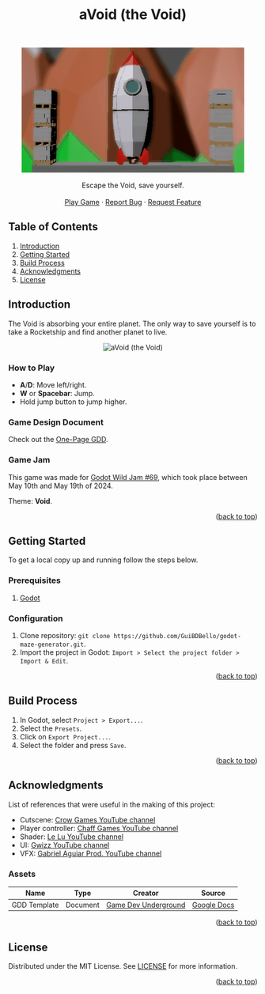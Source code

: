 <a name="readme-top"></a>

<h1 align="center">aVoid (the Void)</h1>
<br/>
<p align="center">
  <a href="https://github.com/github_username/repo_name">
    <img alt="aVoid (the Void)" title="aVoid (the Void)" src="images/logo.gif" width="450">
  </a>
</p>

<p align="center">
  Escape the Void, save yourself.
  <br />
  <br />
  <a href="">Play Game</a>
  ·
  <a href="https://github.com/github_username/repo_name/issues/new?labels=bug&template=bug-report---.md">Report Bug</a>
  ·
  <a href="https://github.com/github_username/repo_name/issues/new?labels=enhancement&template=feature-request---.md">Request Feature</a>
</p>

## Table of Contents

<ol>
  <li><a href="#introduction">Introduction</a></li>
  <li><a href="#getting-started">Getting Started</a></li>
  <li><a href="#build-process">Build Process</a></li>
  <li><a href="#acknowledgments">Acknowledgments</a></li>
  <li><a href="#license">License</a></li>
</ol>

## Introduction

The Void is absorbing your entire planet. The only way to save yourself is to take a Rocketship and find another planet to live.

<p align="center">
  <img alt="aVoid (the Void)" title="aVoid (the Void)" src="images/game.gif">
</p>

### How to Play

- **A**/**D**: Move left/right.
- **W** or **Spacebar**: Jump.
- Hold jump button to jump higher.

### Game Design Document

Check out the [One-Page GDD](docs/one-page-gdd.pdf).

### Game Jam

This game was made for [Godot Wild Jam #69](https://itch.io/jam/godot-wild-jam-69), which took place between May 10th and May 19th of 2024.

Theme: **Void**.

<p align="right">(<a href="#readme-top">back to top</a>)</p>

## Getting Started

To get a local copy up and running follow the steps below.

### Prerequisites

1. [Godot](https://godotengine.org/)

### Configuration

1. Clone repository: `git clone https://github.com/GuiBDBello/godot-maze-generator.git`.
1. Import the project in Godot: `Import > Select the project folder > Import & Edit`.

<p align="right">(<a href="#readme-top">back to top</a>)</p>

## Build Process

1. In Godot, select `Project > Export...`.
1. Select the `Presets`.
1. Click on `Export Project...`.
1. Select the folder and press `Save`.

<p align="right">(<a href="#readme-top">back to top</a>)</p>

## Acknowledgments

List of references that were useful in the making of this project:

* Cutscene: [Crow Games YouTube channel](https://www.youtube.com/@CrowGamesDev)
* Player controller: [Chaff Games YouTube channel](https://www.youtube.com/@Chaff_Games)
* Shader: [Le Lu YouTube channel](https://www.youtube.com/@Le_x_Lu)
* UI: [Gwizz YouTube channel](https://www.youtube.com/@Gwizz1027)
* VFX: [Gabriel Aguiar Prod. YouTube channel](https://www.youtube.com/@GabrielAguiarProd)

### Assets

| Name | Type | Creator | Source |
| --- | --- | --- | --- |
| GDD Template | Document | [Game Dev Underground](http://gdu.io/) | [Google Docs](https://docs.google.com/document/d/1npEvqcMZSp0IX2hWw6Qq0WqJVfmVqS_YOGFWnnwfh-A/edit#heading=h.1s1dfwgzecqh) |

<p align="right">(<a href="#readme-top">back to top</a>)</p>

## License

Distributed under the MIT License. See [LICENSE](./LICENSE) for more information.

<p align="right">(<a href="#readme-top">back to top</a>)</p>
